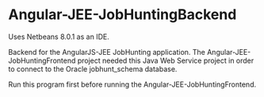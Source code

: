 Angular-JEE-JobHuntingBackend
=============================

Uses Netbeans 8.0.1 as an IDE.

Backend for the AngularJS-JEE JobHunting application. The Angular-JEE-JobHuntingFrontend project needed this Java Web Service project in order to connect to the Oracle jobhunt_schema database.

Run this program first before running the Angular-JEE-JobHuntingFrontend.

